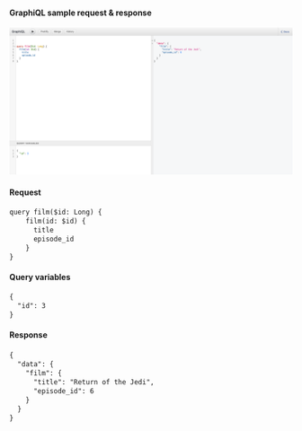 #### GraphiQL sample request & response

![screenshot](https://github.com/surajcm/graphql-primer/blob/main/dev/graphiql_screen.png?raw=true)

#### Request
```
query film($id: Long) {
	film(id: $id) {
	  title
	  episode_id
	}
}
```

#### Query variables
```
{
  "id": 3
}
```

#### Response
```
{
  "data": {
    "film": {
      "title": "Return of the Jedi",
      "episode_id": 6
    }
  }
}
```